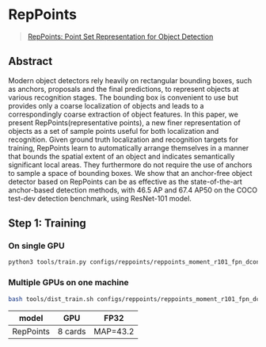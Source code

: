 # RepPoints

> [RepPoints: Point Set Representation for Object Detection](https://arxiv.org/abs/1904.11490)

<!-- [ALGORITHM] -->

## Abstract

Modern object detectors rely heavily on rectangular bounding boxes, such as anchors, proposals and the final predictions, to represent objects at various recognition stages. The bounding box is convenient to use but provides only a coarse localization of objects and leads to a correspondingly coarse extraction of object features. In this paper, we present RepPoints(representative points), a new finer representation of objects as a set of sample points useful for both localization and recognition. Given ground truth localization and recognition targets for training, RepPoints learn to automatically arrange themselves in a manner that bounds the spatial extent of an object and indicates semantically significant local areas. They furthermore do not require the use of anchors to sample a space of bounding boxes. We show that an anchor-free object detector based on RepPoints can be as effective as the state-of-the-art anchor-based detection methods, with 46.5 AP and 67.4 AP50 on the COCO test-dev detection benchmark, using ResNet-101 model.


## Step 1: Training

### On single GPU

```bash
python3 tools/train.py configs/reppoints/reppoints_moment_r101_fpn_dconv_c3-c5_gn-neck+head_2x_coco.py
```

### Multiple GPUs on one machine

```bash
bash tools/dist_train.sh configs/reppoints/reppoints_moment_r101_fpn_dconv_c3-c5_gn-neck+head_2x_coco.py 8
```

|   model     |     GPU     | FP32                                 | 
|-------------| ----------- | ------------------------------------ |
|   RepPoints | 8 cards     | MAP=43.2                             |